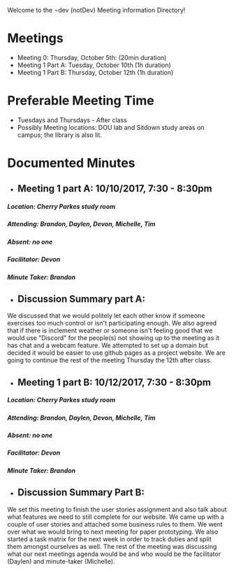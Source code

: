 Welcome to the ¬dev (notDev) Meeting information Directory! 

# **Meetings**
  * Meeting 0: Thursday, October 5th: (20min duration) 
  * Meeting 1 Part A: Tuesday, October 10th (1h duration)
  * Meeting 1 Part B: Thursday, October 12th (1h duration)


# **Preferable Meeting Time**
  * Tuesdays and Thursdays - After class
  * Possibly Meeting locations: DOU lab and Sitdown study areas on campus; the library is also lit.

# **Documented Minutes** 
- ## **Meeting 1 part A: 10/10/2017, 7:30 - 8:30pm**
##### Location: Cherry Parkes study room
##### Attending: Brandon, Daylen, Devon, Michelle, Tim
##### Absent: no one
##### Facilitator: Devon
##### Minute Taker: Brandon

- ## **Discussion Summary part A:**

We discussed that we would politely let each other know if someone exercises too much control
or isn't participating enough. We also agreed that if there is inclement weather or someone isn't feeling good
that we would use "Discord" for the people(s) not showing up to the meeting as it has chat and a webcam feature.
We attempted to set up a domain but decided it would be easier to use github pages as a project website.
We are going to continue the rest of the meeting Thursday the 12th after class.

- ## **Meeting 1 part B: 10/12/2017, 7:30 - 8:30pm**
##### Location: Cherry Parkes study room
##### Attending: Brandon, Daylen, Devon, Michelle, Tim
##### Absent: no one
##### Facilitator: Devon
##### Minute Taker: Brandon

- ## **Discussion Summary Part B:**

We set this meeting to finish the user stories assignment and also talk about what features we need to still complete for our
website. We came up with a couple of user stories and attached some business rules to them. We went over what we would bring to next meeting for paper prototyping.
We also started a task matrix for the next week in order to track duties and split them amongst ourselves as well. The rest of the meeting was discussing what
our next meetings agenda would be and who would be the facilitator (Daylen) and minute-taker (Michelle).
